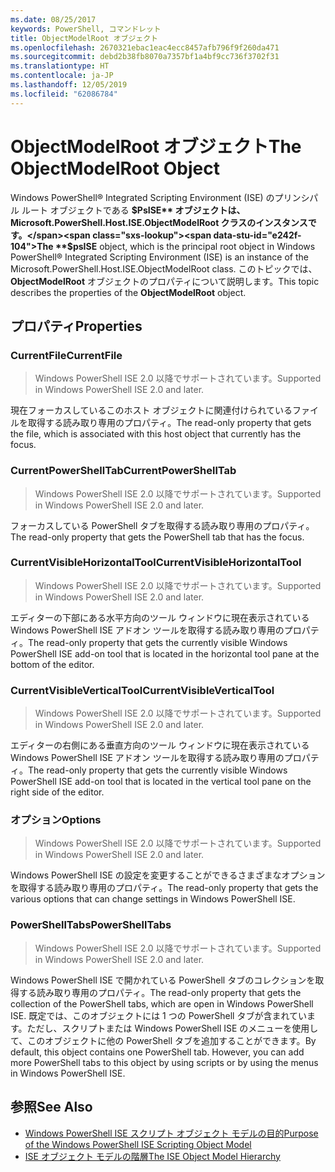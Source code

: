 ```yaml
---
ms.date: 08/25/2017
keywords: PowerShell, コマンドレット
title: ObjectModelRoot オブジェクト
ms.openlocfilehash: 2670321ebac1eac4ecc8457afb796f9f260da471
ms.sourcegitcommit: debd2b38fb8070a7357bf1a4bf9cc736f3702f31
ms.translationtype: HT
ms.contentlocale: ja-JP
ms.lasthandoff: 12/05/2019
ms.locfileid: "62086784"
---
```

# <a name="the-objectmodelroot-object"></a><span data-ttu-id="e242f-103">ObjectModelRoot オブジェクト</span><span class="sxs-lookup"><span data-stu-id="e242f-103">The ObjectModelRoot Object</span></span>

<span data-ttu-id="e242f-104">Windows PowerShell® Integrated Scripting Environment (ISE) のプリンシパル ルート オブジェクトである **$PsISE** オブジェクトは、Microsoft.PowerShell.Host.ISE.ObjectModelRoot クラスのインスタンスです。</span><span class="sxs-lookup"><span data-stu-id="e242f-104">The **$psISE** object, which is the principal root object in Windows PowerShell® Integrated Scripting Environment (ISE) is an instance of the Microsoft.PowerShell.Host.ISE.ObjectModelRoot class.</span></span>
<span data-ttu-id="e242f-105">このトピックでは、**ObjectModelRoot** オブジェクトのプロパティについて説明します。</span><span class="sxs-lookup"><span data-stu-id="e242f-105">This topic describes the properties of the **ObjectModelRoot** object.</span></span>

## <a name="properties"></a><span data-ttu-id="e242f-106">プロパティ</span><span class="sxs-lookup"><span data-stu-id="e242f-106">Properties</span></span>

### <a name="currentfile"></a><span data-ttu-id="e242f-107">CurrentFile</span><span class="sxs-lookup"><span data-stu-id="e242f-107">CurrentFile</span></span>

> <span data-ttu-id="e242f-108">Windows PowerShell ISE 2.0 以降でサポートされています。</span><span class="sxs-lookup"><span data-stu-id="e242f-108">Supported in Windows PowerShell ISE 2.0 and later.</span></span>

<span data-ttu-id="e242f-109">現在フォーカスしているこのホスト オブジェクトに関連付けられているファイルを取得する読み取り専用のプロパティ。</span><span class="sxs-lookup"><span data-stu-id="e242f-109">The read-only property that gets the file, which is associated with this host object that currently has the focus.</span></span>

### <a name="currentpowershelltab"></a><span data-ttu-id="e242f-110">CurrentPowerShellTab</span><span class="sxs-lookup"><span data-stu-id="e242f-110">CurrentPowerShellTab</span></span>

> <span data-ttu-id="e242f-111">Windows PowerShell ISE 2.0 以降でサポートされています。</span><span class="sxs-lookup"><span data-stu-id="e242f-111">Supported in Windows PowerShell ISE 2.0 and later.</span></span>

<span data-ttu-id="e242f-112">フォーカスしている PowerShell タブを取得する読み取り専用のプロパティ。</span><span class="sxs-lookup"><span data-stu-id="e242f-112">The read-only property that gets the PowerShell tab that has the focus.</span></span>

### <a name="currentvisiblehorizontaltool"></a><span data-ttu-id="e242f-113">CurrentVisibleHorizontalTool</span><span class="sxs-lookup"><span data-stu-id="e242f-113">CurrentVisibleHorizontalTool</span></span>

> <span data-ttu-id="e242f-114">Windows PowerShell ISE 2.0 以降でサポートされています。</span><span class="sxs-lookup"><span data-stu-id="e242f-114">Supported in Windows PowerShell ISE 2.0 and later.</span></span>

<span data-ttu-id="e242f-115">エディターの下部にある水平方向のツール ウィンドウに現在表示されている Windows PowerShell ISE アドオン ツールを取得する読み取り専用のプロパティ。</span><span class="sxs-lookup"><span data-stu-id="e242f-115">The read-only property that gets the currently visible Windows PowerShell ISE add-on tool that is located in the horizontal tool pane at the bottom of the editor.</span></span>

### <a name="currentvisibleverticaltool"></a><span data-ttu-id="e242f-116">CurrentVisibleVerticalTool</span><span class="sxs-lookup"><span data-stu-id="e242f-116">CurrentVisibleVerticalTool</span></span>

> <span data-ttu-id="e242f-117">Windows PowerShell ISE 2.0 以降でサポートされています。</span><span class="sxs-lookup"><span data-stu-id="e242f-117">Supported in Windows PowerShell ISE 2.0 and later.</span></span>

<span data-ttu-id="e242f-118">エディターの右側にある垂直方向のツール ウィンドウに現在表示されている Windows PowerShell ISE アドオン ツールを取得する読み取り専用のプロパティ。</span><span class="sxs-lookup"><span data-stu-id="e242f-118">The read-only property that gets the currently visible Windows PowerShell ISE add-on tool that is located in the vertical tool pane on the right side of the editor.</span></span>

### <a name="options"></a><span data-ttu-id="e242f-119">オプション</span><span class="sxs-lookup"><span data-stu-id="e242f-119">Options</span></span>

> <span data-ttu-id="e242f-120">Windows PowerShell ISE 2.0 以降でサポートされています。</span><span class="sxs-lookup"><span data-stu-id="e242f-120">Supported in Windows PowerShell ISE 2.0 and later.</span></span>

<span data-ttu-id="e242f-121">Windows PowerShell ISE の設定を変更することができるさまざまなオプションを取得する読み取り専用のプロパティ。</span><span class="sxs-lookup"><span data-stu-id="e242f-121">The read-only property that gets the various options that can change settings in Windows PowerShell ISE.</span></span>

### <a name="powershelltabs"></a><span data-ttu-id="e242f-122">PowerShellTabs</span><span class="sxs-lookup"><span data-stu-id="e242f-122">PowerShellTabs</span></span>

> <span data-ttu-id="e242f-123">Windows PowerShell ISE 2.0 以降でサポートされています。</span><span class="sxs-lookup"><span data-stu-id="e242f-123">Supported in Windows PowerShell ISE 2.0 and later.</span></span>

<span data-ttu-id="e242f-124">Windows PowerShell ISE で開かれている PowerShell タブのコレクションを取得する読み取り専用のプロパティ。</span><span class="sxs-lookup"><span data-stu-id="e242f-124">The read-only property that gets the collection of the PowerShell tabs, which are open in Windows PowerShell ISE.</span></span> <span data-ttu-id="e242f-125">既定では、このオブジェクトには 1 つの PowerShell タブが含まれています。ただし、スクリプトまたは Windows PowerShell ISE のメニューを使用して、このオブジェクトに他の PowerShell タブを追加することができます。</span><span class="sxs-lookup"><span data-stu-id="e242f-125">By default, this object contains one PowerShell tab. However, you can add more PowerShell tabs to this object by using scripts or by using the menus in Windows PowerShell ISE.</span></span>

## <a name="see-also"></a><span data-ttu-id="e242f-126">参照</span><span class="sxs-lookup"><span data-stu-id="e242f-126">See Also</span></span>

- [<span data-ttu-id="e242f-127">Windows PowerShell ISE スクリプト オブジェクト モデルの目的</span><span class="sxs-lookup"><span data-stu-id="e242f-127">Purpose of the Windows PowerShell ISE Scripting Object Model</span></span>](Purpose-of-the-Windows-PowerShell-ISE-Scripting-Object-Model.md)
- [<span data-ttu-id="e242f-128">ISE オブジェクト モデルの階層</span><span class="sxs-lookup"><span data-stu-id="e242f-128">The ISE Object Model Hierarchy</span></span>](The-ISE-Object-Model-Hierarchy.md)